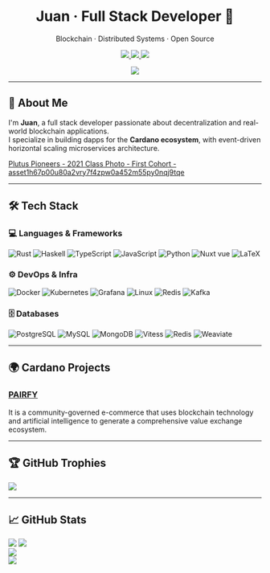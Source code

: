 <h1 align="center">Juan · Full Stack Developer 🚀</h1>
<p align="center">Blockchain · Distributed Systems · Open Source</p>

<p align="center">
  <a href="https://twitter.com/pairfy_cardano">
    <img src="https://img.shields.io/twitter/follow/pairfy_protocol?style=for-the-badge&logo=twitter&color=1DA1F2" />
  </a>
  <a href="https://www.linkedin.com/in/rey-sudo">
    <img src="https://img.shields.io/badge/LinkedIn-Juan%20Rey-blue?style=for-the-badge&logo=linkedin" />
  </a>
  <a href="mailto:sudo.delete.evil@gmail.com">
    <img src="https://img.shields.io/badge/Gmail-sudo.delete.evil%40gmail.com-red?style=for-the-badge&logo=gmail" />
  </a>
</p>

<p align="center">
  <img src="https://komarev.com/ghpvc/?username=rey-sudo&style=flat-square&color=blue" />
</p>

---

## 👋 About Me

I'm **Juan**, a full stack developer passionate about decentralization and real-world blockchain applications.  
I specialize in building dapps for the **Cardano ecosystem**, with event-driven horizontal scaling microservices architecture.

[Plutus Pioneers - 2021 Class Photo - First Cohort - asset1h67p00u80a2vry7f4zpw0a452m55py0nqj9tqe](https://pool.pm/asset1h67p00u80a2vry7f4zpw0a452m55py0nqj9tqe)

---

## 🛠️ Tech Stack

### 💻 Languages & Frameworks

![Rust](https://img.shields.io/badge/-Rust-000?style=flat-square&logo=rust)
![Haskell](https://img.shields.io/badge/-Haskell-5e5086?style=flat-square&logo=haskell)
![TypeScript](https://img.shields.io/badge/-TypeScript-3178c6?style=flat-square&logo=typescript)
![JavaScript](https://img.shields.io/badge/-JavaScript-f7df1e?style=flat-square&logo=javascript)
![Python](https://img.shields.io/badge/-Python-3776AB?style=flat-square&logo=python)
![Nuxt vue](https://img.shields.io/badge/-Vue.js-4FC08D?style=flat-square&logo=vue.js)
![LaTeX](https://img.shields.io/badge/-LaTeX-008080?style=flat-square&logo=latex)

### ⚙️ DevOps & Infra

![Docker](https://img.shields.io/badge/-Docker-2496ED?style=flat-square&logo=docker)
![Kubernetes](https://img.shields.io/badge/-Kubernetes-326ce5?style=flat-square&logo=kubernetes)
![Grafana](https://img.shields.io/badge/-Grafana-f46800?style=flat-square&logo=grafana)
![Linux](https://img.shields.io/badge/-Linux-FCC624?style=flat-square&logo=linux)
![Redis](https://img.shields.io/badge/-Redis-d82c20?style=flat-square&logo=redis)
![Kafka](https://img.shields.io/badge/-Kafka-231F20?style=flat-square&logo=apache-kafka)

### 🗄️ Databases

![PostgreSQL](https://img.shields.io/badge/-PostgreSQL-336791?style=flat-square&logo=postgresql)
![MySQL](https://img.shields.io/badge/-MySQL-4479A1?style=flat-square&logo=mysql)
![MongoDB](https://img.shields.io/badge/-MongoDB-47A248?style=flat-square&logo=mongodb)
![Vitess](https://img.shields.io/badge/-Vitess-ff7043?style=flat-square)
![Redis](https://img.shields.io/badge/-Debezium-bf360c?style=flat-square)
![Weaviate](https://img.shields.io/badge/-Weaviate-ff9900?style=flat-square)

---

## 🌍 Cardano Projects

### [PAIRFY](https://pairfy.io)  
It is a community-governed e-commerce that uses blockchain technology and artificial intelligence to generate a comprehensive value exchange ecosystem.

---

## 🏆 GitHub Trophies

<p align="left">
  <img src="https://github-profile-trophy.vercel.app/?username=rey-sudo&theme=onedark&title=Stars,Followers,Commits,Repositories,PullRequest,Issues" />
</p>

---

## 📈 GitHub Stats

<p align="left">
<img src="https://github-profile-summary-cards.vercel.app/api/cards/profile-details?username=rey-sudo&theme=github_dark" />
  <img src="https://github-readme-stats.vercel.app/api?username=rey-sudo&show_icons=true&theme=radical" />
  <br />
  <img src="https://github-readme-streak-stats.herokuapp.com/?user=rey-sudo&theme=radical" />
  <br />
  <img src="https://github-readme-stats.vercel.app/api/top-langs/?username=rey-sudo&layout=compact&theme=radical" />
</p>





